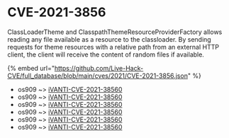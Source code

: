 # CVE-2021-3856

ClassLoaderTheme and ClasspathThemeResourceProviderFactory allows reading any file available as a resource to the classloader. By sending requests for theme resources with a relative path from an external HTTP client, the client will receive the content of random files if available.

{% embed url="https://github.com/Live-Hack-CVE/full_database/blob/main/cves/2021/CVE-2021-3856.json" %}


* os909 ~> [iVANTI-CVE-2021-38560](https://www.alice-snow.ru/2021/database/cve-2021-3856/ivanti-cve-2021-38560-os909)
* os909 ~> [iVANTI-CVE-2021-38560](https://www.alice-snow.ru/2021/database/cve-2021-3856/ivanti-cve-2021-38560-os909)
* os909 ~> [iVANTI-CVE-2021-38560](https://www.alice-snow.ru/2021/database/cve-2021-3856/ivanti-cve-2021-38560-os909)
* os909 ~> [iVANTI-CVE-2021-38560](https://www.alice-snow.ru/2021/database/cve-2021-3856/ivanti-cve-2021-38560-os909)
* os909 ~> [iVANTI-CVE-2021-38560](https://www.alice-snow.ru/2021/database/cve-2021-3856/ivanti-cve-2021-38560-os909)
* os909 ~> [iVANTI-CVE-2021-38560](https://www.alice-snow.ru/2021/database/cve-2021-3856/ivanti-cve-2021-38560-os909)
